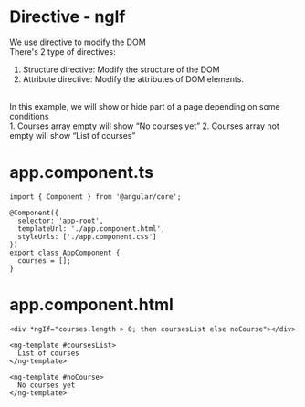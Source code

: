 # Directive - ngIf
We use directive to modify the DOM<br>
There's 2 type of directives:
1. Structure directive: Modify the structure of the DOM
2. Attribute directive: Modify the attributes of DOM elements.
<br>
In this example, we will show or hide part of a page depending on some conditions<br>
1. Courses array empty will show “No courses yet”
2. Courses array not empty will show “List of courses”


# app.component.ts
```
import { Component } from '@angular/core';

@Component({
  selector: 'app-root',
  templateUrl: './app.component.html',
  styleUrls: ['./app.component.css']
})
export class AppComponent {
  courses = [];
}
```

# app.component.html
```
<div *ngIf="courses.length > 0; then coursesList else noCourse"></div>

<ng-template #coursesList>
  List of courses
</ng-template>

<ng-template #noCourse>
  No courses yet
</ng-template>
```
